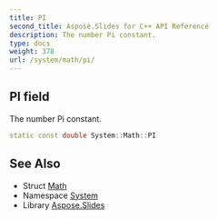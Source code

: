 ```yaml
---
title: PI
second_title: Aspose.Slides for C++ API Reference
description: The number Pi constant.
type: docs
weight: 378
url: /system/math/pi/
---
```

## PI field


The number Pi constant.

```cpp
static const double System::Math::PI
```

## See Also

* Struct [Math](../)
* Namespace [System](../../)
* Library [Aspose.Slides](../../../)